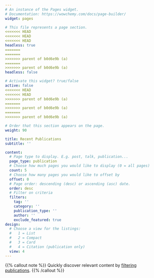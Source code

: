```yaml
---
# An instance of the Pages widget.
# Documentation: https://wowchemy.com/docs/page-builder/
widget: pages

# This file represents a page section.
<<<<<<< HEAD
<<<<<<< HEAD
<<<<<<< HEAD
headless: true
=======
=======
>>>>>>> parent of b0d6e9b (a)
=======
>>>>>>> parent of b0d6e9b (a)
headless: false

# Activate this widget? true/false
active: false
<<<<<<< HEAD
<<<<<<< HEAD
>>>>>>> parent of b0d6e9b (a)
=======
>>>>>>> parent of b0d6e9b (a)
=======
>>>>>>> parent of b0d6e9b (a)

# Order that this section appears on the page.
weight: 90

title: Recent Publications
subtitle: ''

content:
  # Page type to display. E.g. post, talk, publication...
  page_type: publication
  # Choose how much pages you would like to display (0 = all pages)
  count: 5
  # Choose how many pages you would like to offset by
  offset: 0
  # Page order: descending (desc) or ascending (asc) date.
  order: desc
  # Filter on criteria
  filters:
    tag: ''
    category: ''
    publication_type: ''
    author: ''
    exclude_featured: true
design:
  # Choose a view for the listings:
  #   1 = List
  #   2 = Compact
  #   3 = Card
  #   4 = Citation (publication only)
  view: 4
---
```


{{% callout note %}}
Quickly discover relevant content by [filtering publications](./publication/).
{{% /callout %}}
